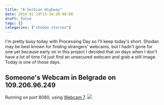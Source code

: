 ```yaml
---
title: "A Serbian Highway"
date: 2019-01-19T15:34:20-08:00
draft: false
tags: []
categories: ["shodan stories"]
---
```


I'm pretty busy today with Processing Day so I'll keep today's short. Shodan may be best known for finding strangers' webcams, but I hadn't gone for one yet because early on in this project I decided that on days when I don't have a lot of time I'd just find an unsecured webcam and grab a still image. Today is one of those days.

## Someone's Webcam in Belgrade on 109.206.96.249
Running on port 8080, using [Webcam 7](http://www.webcamxp.com/home.aspx).
![](/images/100Days/Day16/belgrade.png)

